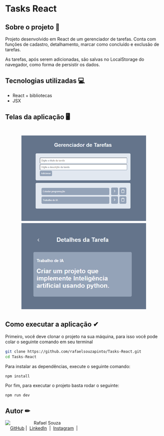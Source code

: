 # Tasks React

## Sobre o projeto 🚀
Projeto desenvolvido em React de um gerenciador de tarefas. Conta com funções de cadastro, detalhamento, marcar como concluído e exclusão de tarefas.

As tarefas, após serem adicionadas, são salvas no LocalStorage do navegador, como forma de persistir os dados.


## Tecnologias utilizadas 💻
- React + bibliotecas
- JSX

## Telas da aplicação 🖥️
<h1 align="center">
    <img src="https://github.com/rafaelsouzapinto/Tasks-React/blob/main/src/assets/tela-tarefas.png" width="400"/>
    <img src="https://github.com/rafaelsouzapinto/Tasks-React/blob/main/src/assets/tela-detalhes.png" width="400"/>
</h1>

## Como executar a aplicação ✔
Primeiro, você deve clonar o projeto na sua máquina, para isso você
pode colar o seguinte comando em seu terminal

```bash
git clone https://github.com/rafaelsouzapinto/Tasks-React.git
cd Tasks-React
```

Para instalar as dependências, execute o seguinte comando:

```bash
npm install
```

Por fim, para executar o projeto basta rodar o seguinte:

```bash
npm run dev
```

## Autor ✏
<p>
    <img 
      align=left 
      margin=10 
      width=80 
      src="https://avatars.githubusercontent.com/u/154285174?s=400&u=0e8ab4b76e1a16d35419d57284b8c545b2015dc0&v=4"
    />
    <p>&nbsp&nbsp&nbspRafael Souza<br>
    &nbsp&nbsp&nbsp
    <a href="https://github.com/rafaelsouzapinto">
    GitHub</a>&nbsp;|&nbsp;
    <a href="https://www.linkedin.com/in/rafaelsouzapinto/">LinkedIn</a>
&nbsp;|&nbsp;
    <a href="https://www.instagram.com/antonyrafaeo/">
    Instagram</a>
&nbsp;|&nbsp;</p>
</p>
<br/><br/>
<p>
